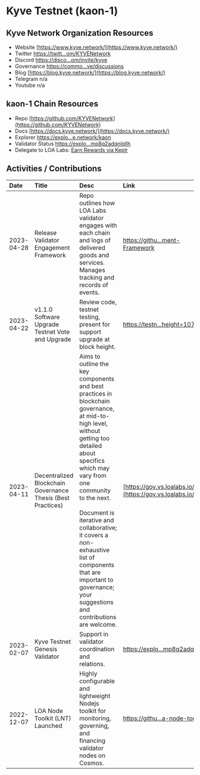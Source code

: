 # Kyve Testnet (kaon-1)

 

## Kyve Network Organization Resources

* Website [https://www.kyve.network/](https://www.kyve.network/)
* Twitter [https://twitt...om/KYVENetwork](https://twitter.com/KYVENetwork)
* Discord [https://disco...om/invite/kyve](https://discord.com/invite/kyve)
* Governance [https://commo...ve/discussions](https://commonwealth.im/kyve/discussions)
* Blog [https://blog.kyve.network/](https://blog.kyve.network/)
* Telegram n/a
* Youtube n/a

## kaon-1 Chain Resources

* Repo [https://github.com/KYVENetwork](https://github.com/KYVENetwork)
* Docs [https://docs.kyve.network/](https://docs.kyve.network/)
* Explorer [https://explo...e.network/kaon](https://explorer.kaon.kyve.network/kaon)
* Validator Status [https://explo...mp8q2adqnlqllh](https://explorer.kaon.kyve.network/kaon/staking/kyvevaloper1rxmrssz26vxgem43vpqepg4nmp8q2adqnlqllh)
* Delegate to LOA Labs: [Earn Rewards via Keplr](https://explorer.kaon.kyve.network/kaon/staking/kyvevaloper1rxmrssz26vxgem43vpqepg4nmp8q2adqnlqllh)

## Activities / Contributions
| Date | Title | Desc | Link | Type |
| :----------- | :------------ | :-------------------------------- | :---- | :---- |
| 2023-04-28 | Release Validator Engagement Framework | Repo outlines how LOA Labs validator engages with each chain and logs of delivered goods and services. Manages tracking and records of events.  | [https://githu...ment-Framework](https://github.com/LOA-Labs/Validator-Engagement-Framework) | PGs-12 |
| 2023-04-22 | v1.1.0 Software Upgrade Testnet Vote and Upgrade | Review code, testnet testing, present for support upgrade at block height.  | [https://testn...height=1071731](https://testnet.mintscan.io/kyve-testnet/txs/6C6E55A989ED2E23D7AB23E8527A244709C083E46F5CBF709A4F8C0A79F9B6C7?height=1071731) | INF-1, GOV-7 |
| 2023-04-11 | Decentralized Blockchain Governance Thesis (Best Practices) | Aims to outline the key components and best practices in blockchain governance, at mid-to-high level, without getting too detailed about specifics which may vary from one community to the next.<br><br>Document is iterative and collaborative; it covers a non-exhaustive list of components that are important to governance; your suggestions and contributions are welcome. | [https://gov.vs.loalabs.io/](https://gov.vs.loalabs.io/) | GOV-9, GOV-6, PGs-12 |
| 2023-02-07 | Kyve Testnet Genesis Validator | Support in validator coordination and relations.  | [https://explo...mp8q2adqnlqllh](https://explorer.kaon.kyve.network/kaon/staking/kyvevaloper1rxmrssz26vxgem43vpqepg4nmp8q2adqnlqllh) | INF-1 |
| 2022-12-07 | LOA Node Toolkit (LNT) Launched | Highly configurable and lightweight Nodejs toolkit for monitoring, governing, and financing validator nodes on Cosmos. | [https://githu...a-node-toolkit](https://github.com/LOA-Labs/loa-node-toolkit) | PGs-12, INF-5, PGs-14 |